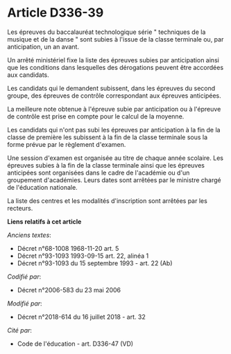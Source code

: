 # Article D336-39

Les épreuves du baccalauréat technologique série " techniques de la musique et de la danse " sont subies à l'issue de la
classe terminale ou, par anticipation, un an avant. 

Un arrêté ministériel fixe la liste des épreuves subies par anticipation ainsi que les conditions dans lesquelles des
dérogations peuvent être accordées aux candidats. 

Les candidats qui le demandent subissent, dans les épreuves du second groupe, des épreuves de contrôle correspondant aux
épreuves anticipées. 

La meilleure note obtenue à l'épreuve subie par anticipation ou à l'épreuve de contrôle est prise en compte pour le calcul de
la moyenne. 

Les candidats qui n'ont pas subi les épreuves par anticipation à la fin de la classe de première les subissent à la fin de la
classe terminale sous la forme prévue par le règlement d'examen. 

Une session d'examen est organisée au titre de chaque année scolaire. Les épreuves subies à la fin de la classe terminale
ainsi que les épreuves anticipées sont organisées dans le cadre de l'académie ou d'un groupement d'académies. Leurs dates
sont arrêtées par le     ministre chargé de l'éducation nationale. 

La liste des centres et les modalités d'inscription sont arrêtées par les recteurs.

**Liens relatifs à cet article**

_Anciens textes_:

  - Décret n°68-1008 1968-11-20 art. 5
  - Décret n°93-1093 1993-09-15 art. 22, alinéa 1
  - Décret n°93-1093 du 15 septembre 1993 - art. 22 (Ab)

_Codifié par_:

  - Décret n°2006-583 du 23 mai 2006

_Modifié par_:

  - Décret n°2018-614 du 16 juillet 2018 - art. 32

_Cité par_:

  - Code de l'éducation - art. D336-47 (VD)
